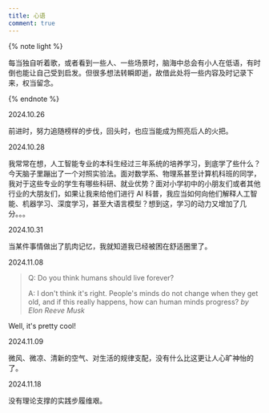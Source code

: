 ```yaml
---
title: 心语
comment: true
---
```


<div class="markdown-body">

{% note light %}

每当独自听着歌，或者看到一些人、一些场景时，脑海中总会有小人在低语，有时倒也能让自己受到启发。但很多想法转瞬即逝，故借此处将一些内容及时记录下来，权当留念。

{% endnote %}

2024.10.26

前进时，努力追随榜样的步伐，回头时，也应当能成为照亮后人的火把。

2024.10.28

我常常在想，人工智能专业的本科生经过三年系统的培养学习，到底学了些什么？今天脑子里蹦出了一个对照实验法。面对数学系、物理系甚至计算机科班的同学，我对于这些专业的学生有哪些科研、就业优势？面对小学初中的小朋友们或者其他行业的大朋友们，如果让我来给他们进行 AI 科普，我应当如何向他们解释人工智能、机器学习、深度学习，甚至大语言模型？想到这，学习的动力又增加了几分。。。

2024.10.31

当某件事情做出了肌肉记忆，我就知道我已经被困在舒适圈里了。

2024.11.08

> Q: Do you think humans should live forever?
>
> A: I don't think it's right. People's minds do not change when they get old, and if this really happens, how can human minds progress? *by Elon Reeve Musk*

Well, it's pretty cool!

2024.11.09

微风、微凉、清新的空气、对生活的规律支配，没有什么比这更让人心旷神怡的了。

2024.11.18

没有理论支撑的实践步履维艰。

</div>